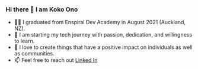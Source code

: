 ### Hi there 👋 I am Koko Ono
- 👩‍🎓 I graduated from Enspiral Dev Academy in August 2021 (Auckland, NZ).
- 🌱 I am starting my tech journey with passion, dedication, and willingness to learn.
- 💖 I love to create things that have a positive impact on individuals as well as communities.
- 📫 Feel free to reach out [Linked In](https://www.linkedin.com/in/koko-ono-826182218/)
<!-- **kokoaono/kokoaono** is a ✨ _special_ ✨ repository because its `README.md` (this file) appears on your GitHub profile. -->
